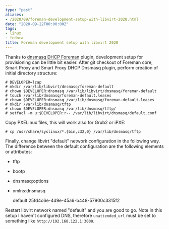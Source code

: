 ```yaml
---
type: "post"
aliases:
- /2020/09/foreman-development-setup-with-libvirt-2020.html
date: "2020-09-22T00:00:00Z"
tags:
- linux
- fedora
title: Foreman development setup with libvirt 2020
---
```


Thanks to [dnsmasq DHCP Foreman](https://github.com/theforeman/smart_proxy_dhcp_dnsmasq) plugin, development setup for provisioning can be little bit easier. After git checkout of Foreman core, Smart Proxy and Smart Proxy DHCP Dnsmasq plugin, perform creation of initial directory structure:

    # DEVELOPER=lzap
    # mkdir /var/lib/libvirt/dnsmasq/foreman-default
    # chown $DEVELOPER:dnsmasq /var/lib/libvirt/dnsmasq/foreman-default
    # touch /var/lib/dnsmasq/foreman-default.leases
    # chown $DEVELOPER:dnsmasq /var/lib/dnsmasq/foreman-default.leases
    # mkdir /var/lib/dnsmasq/tftp
    # chown $DEVELOPER:dnsmasq /var/lib/dnsmasq/tftp/
    # setfacl -m u:$DEVELOPER:r-- /var/lib/libvirt/dnsmasq/default.conf

Copy PXELinux files, this will work also for Grub2 or iPXE:

    # cp /usr/share/syslinux/*.{bin,c32,0} /var/lib/dnsmasq/tftp

Finally, change libvirt "default" network configuration in the following way. The difference between the default configuration are the following elements or attributes:

* tftp
* bootp
* dnsmasq:options
* xmlns:dnsmasq

    <network xmlns:dnsmasq="http://libvirt.org/schemas/network/dnsmasq/1.0">
      <name>default</name>
      <uuid>25fd4c6e-4d9e-45a6-b448-57900c3315f2</uuid>
      <forward mode="nat">
        <nat>
          <port start="1024" end="65535"/>
        </nat>
      </forward>
      <bridge name="virbr0" zone="trusted" stp="on" delay="0"/>
      <mac address="52:54:00:dd:b0:55"/>
      <ip address="192.168.122.1" netmask="255.255.255.0">
        <tftp root="/var/lib/dnsmasq/tftp"/>
        <dhcp>
          <range start="192.168.122.2" end="192.168.122.254"/>
          <bootp file="pxelinux.0"/>
        </dhcp>
      </ip>
      <dnsmasq:options>
        <dnsmasq:option value="dhcp-optsfile=/var/lib/libvirt/dnsmasq/foreman-default/dhcpopts.conf"/>
        <dnsmasq:option value="dhcp-hostsfile=/var/lib/libvirt/dnsmasq/foreman-default/dhcphosts"/>
        <dnsmasq:option value="dhcp-leasefile=/var/lib/dnsmasq/foreman-default.leases"/>
      </dnsmasq:options>
    </network>

Restart libvirt network named "default" and you are good to go. Note in this setup I haven't configured DNS, therefore `unattended_url` must be set to something like `http://192.168.122.1:3000`.
